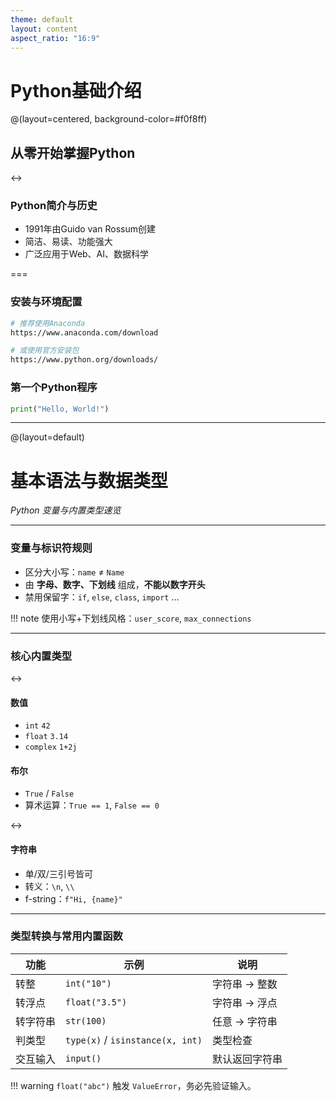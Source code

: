 ```yaml
---
theme: default
layout: content
aspect_ratio: "16:9"
---
```


# Python基础介绍
@(layout=centered, background-color=#f0f8ff)

## 从零开始掌握Python

<->

### Python简介与历史
- 1991年由Guido van Rossum创建
- 简洁、易读、功能强大
- 广泛应用于Web、AI、数据科学

=== 

### 安装与环境配置
```bash
# 推荐使用Anaconda
https://www.anaconda.com/download

# 或使用官方安装包
https://www.python.org/downloads/
```

### 第一个Python程序
```python
print("Hello, World!")
```

---

@(layout=default)

# 基本语法与数据类型  
*Python 变量与内置类型速览*  

---

### 变量与标识符规则  
- 区分大小写：`name` ≠ `Name`  
- 由 **字母、数字、下划线** 组成，**不能以数字开头**  
- 禁用保留字：`if`, `else`, `class`, `import` …  

!!! note
    使用小写+下划线风格：`user_score`, `max_connections`

---

### 核心内置类型  

<->  
#### 数值  
- `int`    `42`  
- `float`  `3.14`  
- `complex` `1+2j`  

#### 布尔  
- `True` / `False`  
- 算术运算：`True == 1`, `False == 0`  

<->  
#### 字符串  
- 单/双/三引号皆可  
- 转义：`\n`, `\\`  
- f-string：`f"Hi, {name}"`  

---

### 类型转换与常用内置函数  

| 功能 | 示例 | 说明 |
|---|---|---|
| 转整 | `int("10")` | 字符串 → 整数 |
| 转浮点 | `float("3.5")` | 字符串 → 浮点 |
| 转字符串 | `str(100)` | 任意 → 字符串 |
| 判类型 | `type(x)` / `isinstance(x, int)` | 类型检查 |
| 交互输入 | `input()` | 默认返回字符串 |

!!! warning
    `float("abc")` 触发 `ValueError`，务必先验证输入。